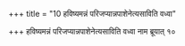 +++
title = "10 हविष्यमन्नं परिजप्यान्नपाशेनेत्यसाविति वध्वा"

+++
हविष्यमन्नं परिजप्यान्नपाशेनेत्यसाविति वध्वा नाम ब्रूयात् १०